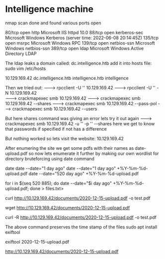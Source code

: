 # Intelligence machine

nmap scan done and found various ports open

80/tcp   open  http          Microsoft IIS httpd 10.0
88/tcp   open  kerberos-sec  Microsoft Windows Kerberos (server time: 2022-06-08 20:14:45Z)
135/tcp  open  msrpc         Microsoft Windows RPC
139/tcp  open  netbios-ssn   Microsoft Windows netbios-ssn
389/tcp  open  ldap          Microsoft Windows Active Directory LDAP

The ldap leaks a domain called: dc.intelligence.htb 
add it into hosts file: sudo vim /etc/hosts
 
10.129.169.42	dc.intelligence.htb intelligence.htb intelligence

Then we tried out:
---> rpcclient -U '' 10.129.169.42
---> rpcclient -U '' -N 10.129.169.42                                                                                            
---> crackmapexec smb 10.129.169.42
---> crackmapexec smb 10.129.169.42 --shares
---> crackmapexec smb 10.129.169.42 --pass-pol
---> crackmapexec smb 10.129.169.42 --users

But here shares command was giving an error lets try it out again
---> crackmapexec smb 10.129.169.42 -u '' -p '' --shares
here we get to know that passwords if specified if not has a difference

But nothing worked so lets visit the website: 10.129.169.42

After enumering the site we get some pdfs with their names as date-upload.pdf 
so now lets enumerate it further by making our own wordlist for directory bruteforcing using date command

date
date --date="1 day ago" 
date --date="1 day ago" +%Y-%m-%d-upload.pdf
date --date="520 day ago" +%Y-%m-%d-upload.pdf

for i in $(seq 520 885); do date --date="$i day ago" +%Y-%m-%d-upload.pdf; done > files.txt> 

curl http://10.129.169.42/documents/2020-12-15-upload.pdf -o test.pdf

<!-- OR -->

wget http://10.129.169.42/documents/2020-12-15-upload.pdf

<!-- OR -->

curl -R http://10.129.169.42/documents/2020-12-15-upload.pdf -o test.pdf

The above command preserves the time stamp of the files
sudo apt install exiftool

exiftool 2020-12-15-upload.pdf


http://10.129.169.42/documents/2020-12-15-upload.pdf

<!-- machine is not solved -->
